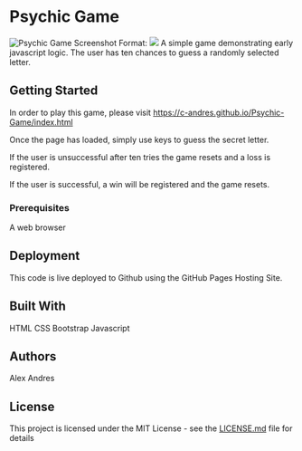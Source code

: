 # Psychic Game
![Psychic Game Screenshot](.assets/images/PsychicGameScreenshot.png)
Format: ![](url)
A simple game demonstrating early javascript logic. The user has ten chances to guess a randomly selected letter.

## Getting Started

In order to play this game, please visit https://c-andres.github.io/Psychic-Game/index.html

Once the page has loaded, simply use keys to guess the secret letter.

If the user is unsuccessful after ten tries the game resets and a loss is registered. 

If the user is successful, a win will be registered and the game resets.

### Prerequisites

A web browser

## Deployment

This code is live deployed to Github using the GitHub Pages Hosting Site. 


## Built With

HTML 
CSS
Bootstrap
Javascript

## Authors

Alex Andres

## License

This project is licensed under the MIT License - see the [LICENSE.md](LICENSE.md) file for details


